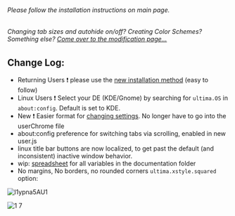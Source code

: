 
###### Please follow the installation instructions on main page.

###### Changing tab sizes and autohide on/off? Creating Color Schemes? Something else? [Come over to the modification page...](https://github.com/soulhotel/FF-ULTIMA/blob/main/doc/Modification.md)

## Change Log:

- Returning Users :exclamation: please use the [new installation method](https://github.com/soulhotel/FF-ULTIMA/blob/main/README.md#installation) (easy to follow)
- Linux Users :exclamation: Select your DE (KDE/Gnome) by searching for `ultima.OS` in `about:config`. Default is set to KDE.
- New :exclamation: Easier format for [changing settings](https://github.com/soulhotel/FF-ULTIMA/blob/main/doc/Modification.md). No longer have to go into the userChrome file 
- about:config preference for switching tabs via scrolling, enabled in new user.js
- linux title bar buttons are now localized, to get past the default (and inconsistent) inactive window behavior.
- wip: [spreadsheet](https://github.com/soulhotel/FF-ULTIMA/blob/main/doc/spreadsheet-all-ultima-variables.md) for all variables in the documentation folder
- No margins, No borders, no rounded corners `ultima.xstyle.squared` option:

![l1ypna5AU1](https://github.com/soulhotel/FF-ULTIMA/assets/155501797/51c5733d-b394-4a88-a0aa-4a643d03a82c)

![1 7](https://github.com/soulhotel/FF-ULTIMA/assets/155501797/ed741f9f-cac6-4339-8913-a697a8b3ade9)
